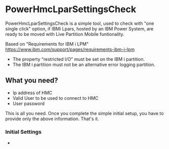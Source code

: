 # PowerHmcLparSettingsCheck
PowerHmcLparSettingsCheck is a simple tool, used to check with "one single click" option, if IBMi Lpars, hosted by an IBM Power System, are ready to be moved with Live Partition Mobile funtionality.

Based on "Requirements for IBM i LPM" 
https://www.ibm.com/support/pages/requirements-ibm-i-lpm

* The property “restricted I/O” must be set on the IBM i partition.
* The IBM i partition must not be an alternative error logging partition.

## What you need?
* Ip address of HMC
* Valid User to be used to connect to HMC
* User password

This is all you need. Once you complete the simple initial setup, you have to provide only the above information. That's it.


### Initial Settings
*  